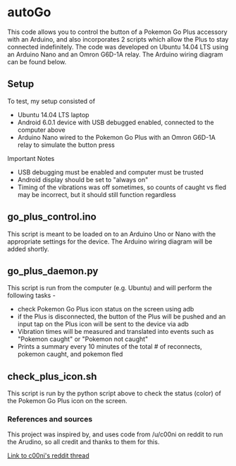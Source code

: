 # autoGo

This code allows you to control the button of a Pokemon Go Plus accessory with an Arduino, and also incorporates 2 scripts which allow the Plus to stay connected indefinitely.
The code was developed on Ubuntu 14.04 LTS using an Arduino Nano and an Omron G6D-1A relay. The Arduino wiring diagram can be found below.

## Setup
To test, my setup consisted of 
- Ubuntu 14.04 LTS laptop
- Android 6.0.1 device with USB debugged enabled, connected to the computer above
- Arduino Nano wired to the Pokemon Go Plus with an Omron G6D-1A relay to simulate the button press

Important Notes
- USB debugging must be enabled and computer must be trusted
- Android display should be set to "always on"
- Timing of the vibrations was off sometimes, so counts of caught vs fled may be incorrect, but it should still function regardless

## go_plus_control.ino
This script is meant to be loaded on to an Arduino Uno or Nano with the appropriate settings for the device.
The Arduino wiring diagram will be added shortly.


## go_plus_daemon.py
This script is run from the computer (e.g. Ubuntu) and will perform the following tasks - 
- check Pokemon Go Plus icon status on the screen using adb
- if the Plus is disconnected, the button of the Plus will be pushed and an input tap on the Plus icon will be sent to the device via adb
- Vibration times will be measured and translated into events such as "Pokemon caught" or "Pokemon not caught"
- Prints a summary every 10 minutes of the total # of reconnects, pokemon caught, and pokemon fled


## check_plus_icon.sh
This script is run by the python script above to check the status (color) of the Pokemon Go Plus icon on the screen.




### References and sources
This project was inspired by, and uses code from /u/c00ni on reddit to run the Arudino, so all credit and thanks to them for this.

[Link to c00ni's reddit thread](https://www.reddit.com/r/GoPlus/comments/7pribw/go_plus_modded_for_auto_press_via_arduino/)